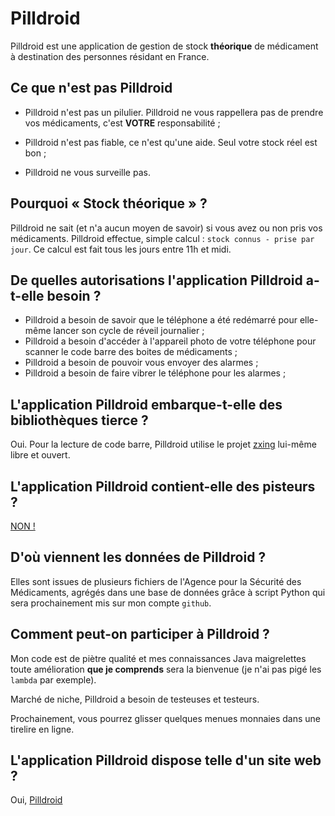 # Pilldroid

Pilldroid est une application de gestion de stock **théorique** de médicament à
destination des personnes résidant en France.

## Ce que n'est pas Pilldroid

- Pilldroid n'est pas un pilulier. Pilldroid ne vous rappellera pas de prendre
vos médicaments, c'est **VOTRE** responsabilité ;

- Pilldroid n'est pas fiable, ce n'est qu'une aide. Seul votre stock réel est bon
;

- Pilldroid ne vous surveille pas.

## Pourquoi « Stock théorique » ?

Pilldroid ne sait (et n'a aucun moyen de savoir) si vous avez ou non pris vos
médicaments. Pilldroid effectue, simple calcul : `stock connus - prise par
jour`. Ce calcul est fait tous les jours entre 11h et midi.

## De quelles autorisations l'application Pilldroid a-t-elle besoin ?

- Pilldroid a besoin de savoir que le téléphone a été redémarré pour elle-même
lancer son cycle de réveil journalier ;
- Pilldroid a besoin d'accéder à l'appareil photo de votre téléphone pour
  scanner le code barre des boites de médicaments ;
- Pilldroid a besoin de pouvoir vous envoyer des alarmes ;
- Pilldroid a besoin de faire vibrer le téléphone pour les alarmes ;

  
## L'application Pilldroid embarque-t-elle des bibliothèques tierce ?

Oui. Pour la lecture de code barre, Pilldroid utilise le projet
[zxing](https://github.com/journeyapps/zxing-android-embedded) lui-même libre et
ouvert.


## L'application Pilldroid contient-elle des pisteurs ?

[NON !](https://reports.exodus-privacy.eu.org/fr/reports/234531/)

## D'où viennent les données de Pilldroid ?

Elles sont issues de plusieurs fichiers de l'Agence pour la Sécurité des
Médicaments, agrégés dans une base de données grâce à script Python qui sera
prochainement mis sur mon compte `github`.

## Comment peut-on participer à Pilldroid ?

Mon code est de piètre qualité et mes connaissances Java maigrelettes toute
amélioration **que je comprends** sera la bienvenue (je n'ai pas pigé les
`lambda` par exemple).

Marché de niche, Pilldroid a besoin de testeuses et testeurs.

Prochainement, vous pourrez glisser quelques menues monnaies dans une tirelire
en ligne.

## L'application Pilldroid dispose telle d'un site web ?

Oui, [Pilldroid](https://pilldroid.foucry.net)
